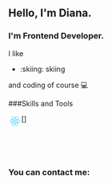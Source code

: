 ## Hello, I'm Diana.

### I'm Frontend Developer.

I like
- :skiing: skiing


and coding of course :computer:


###Skills and Tools

[<img align='left' alt='React' width='26px' src='https://raw.githubusercontent.com/github/explore/80688e429a7d4ef2fca1e82350fe8e3517d3494d/topics/react/react.png'>]

<br />
<br />
<br />

### You can contact me:
 